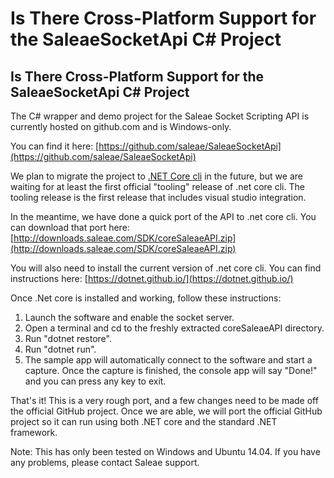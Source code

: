 # Is There Cross-Platform Support for the SaleaeSocketApi C\# Project

## Is There Cross-Platform Support for the SaleaeSocketApi C\# Project

The C\# wrapper and demo project for the Saleae Socket Scripting API is currently hosted on github.com and is Windows-only.

You can find it here: [https://github.com/saleae/SaleaeSocketApi](https://github.com/saleae/SaleaeSocketApi)

We plan to migrate the project to [.NET Core cli](https://dotnet.github.io/) in the future, but we are waiting for at least the first official "tooling" release of .net core cli. The tooling release is the first release that includes visual studio integration.

In the meantime, we have done a quick port of the API to .net core cli. You can download that port here: [http://downloads.saleae.com/SDK/coreSaleaeAPI.zip](http://downloads.saleae.com/SDK/coreSaleaeAPI.zip)

You will also need to install the current version of .net core cli. You can find instructions here: [https://dotnet.github.io/](https://dotnet.github.io/)

Once .Net core is installed and working, follow these instructions:

1. Launch the software and enable the socket server.
2. Open a terminal and cd to the freshly extracted coreSaleaeAPI directory.
3. Run "dotnet restore".
4. Run "dotnet run".
5. The sample app will automatically connect to the software and start a capture. Once the capture is finished, the console app will say "Done!" and you can press any key to exit.

That's it! This is a very rough port, and a few changes need to be made off the official GitHub project. Once we are able, we will port the official GitHub project so it can run using both .NET core and the standard .NET framework.

Note: This has only been tested on Windows and Ubuntu 14.04. If you have any problems, please contact Saleae support.

